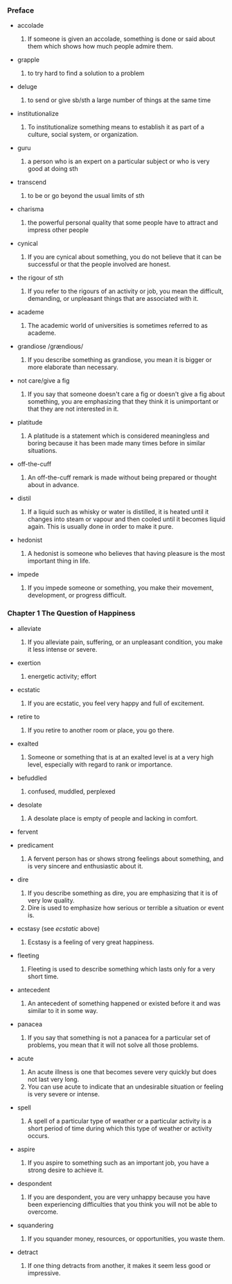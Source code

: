 ### Preface
* accolade
    1. If someone is given an accolade, something is done or said about them which shows how much people admire them.

* grapple
    1. to try hard to find a solution to a problem

* deluge
    1. to send or give sb/sth a large number of things at the same time

* institutionalize
    1. To institutionalize something means to establish it as part of a culture, social system, or organization.

* guru
    1. a person who is an expert on a particular subject or who is very good at doing sth

* transcend
    1. to be or go beyond the usual limits of sth

* charisma
    1. the powerful personal quality that some people have to attract and impress other people

* cynical
    1. If you are cynical about something, you do not believe that it can be successful or that the people involved are honest.

* the rigour of sth
    1. If you refer to the rigours of an activity or job, you mean the difficult, demanding, or unpleasant things that are associated with it.

* academe
    1. The academic world of universities is sometimes referred to as academe.

* grandiose /grændioʊs/ 
    1. If you describe something as grandiose, you mean it is bigger or more elaborate than necessary.

* not care/give a fig
    1. If you say that someone doesn't care a fig or doesn't give a fig about something, you are emphasizing that they think it is unimportant or that they are not interested in it.

* platitude
    1. A platitude is a statement which is considered meaningless and boring because it has been made many times before in similar situations.

* off-the-cuff
    1. An off-the-cuff remark is made without being prepared or thought about in advance.

* distil
    1. If a liquid such as whisky or water is distilled, it is heated until it changes into steam or vapour and then cooled until it becomes liquid again. This is usually done in order to make it pure.

* hedonist
    1. A hedonist is someone who believes that having pleasure is the most important thing in life.

* impede
    1. If you impede someone or something, you make their movement, development, or progress difficult.

### Chapter 1 The Question of Happiness
* alleviate
    1. If you alleviate pain, suffering, or an unpleasant condition, you make it less intense or severe.

* exertion
    1. energetic activity; effort

* ecstatic
    1. If you are ecstatic, you feel very happy and full of excitement.

* retire to
    1. If you retire to another room or place, you go there.
    
* exalted
    1. Someone or something that is at an exalted level is at a very high level, especially with regard to rank or importance.

* befuddled
    1. confused, muddled, perplexed

* desolate
    1. A desolate place is empty of people and lacking in comfort.

* fervent


* predicament
    1. A fervent person has or shows strong feelings about something, and is very sincere and enthusiastic about it.

* dire
    1. If you describe something as dire, you are emphasizing that it is of very low quality.
    2. Dire is used to emphasize how serious or terrible a situation or event is.

* ecstasy (see _ecstatic_ above)
    1. Ecstasy is a feeling of very great happiness.

* fleeting
    1. Fleeting is used to describe something which lasts only for a very short time.

* antecedent
    1. An antecedent of something happened or existed before it and was similar to it in some way.

* panacea
    1. If you say that something is not a panacea for a particular set of problems, you mean that it will not solve all those problems.

* acute
    1. An acute illness is one that becomes severe very quickly but does not last very long.
    2. You can use acute to indicate that an undesirable situation or feeling is very severe or intense.

* spell
    1. A spell of a particular type of weather or a particular activity is a short period of time during which this type of weather or activity occurs.

* aspire
    1. If you aspire to something such as an important job, you have a strong desire to achieve it.

* despondent
    1. If you are despondent, you are very unhappy because you have been experiencing difficulties that you think you will not be able to overcome.

* squandering
    1. If you squander money, resources, or opportunities, you waste them.

* detract
    1. If one thing detracts from another, it makes it seem less good or impressive.
